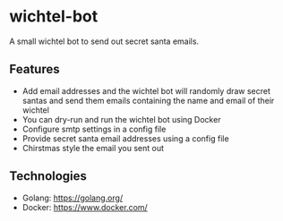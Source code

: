 # wichtel-bot
A small wichtel bot to send out secret santa emails.

## Features
- Add email addresses and the wichtel bot will randomly draw secret santas and send them emails containing the name and email of their wichtel
- You can dry-run and run the wichtel bot using Docker
- Configure smtp settings in a config file
- Provide secret santa email addresses using a config file
- Chirstmas style the email you sent out

## Technologies
- Golang: https://golang.org/
- Docker: https://www.docker.com/
